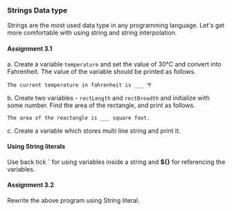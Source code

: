 ### Strings Data type

Strings are the most used data type in any programming language. Let's get more comfortable with using string and string interpolation.

#### Assignment 3.1

a. Create a variable `temperature` and set the value of 30℃ and convert into Fahrenheit. The value of the variable should be printed as follows.

```
The current temperature in fahrenheit is ___ ℉
```

b. Create two variables - `rectLength` and `rectBreadth` and initialize with some number. Find the area of the rectangle, and print as follows.

```
The area of the reactangle is ___ square foot.
```

c. Create a variable which stores multi line string and print it.

#### Using String literals

Use back tick **`** for using variables inside a string and **${}** for referencing the variables.

#### Assignment 3.2

Rewrite the above program using String literal.

